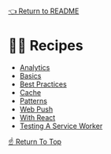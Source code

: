 <!--ONE-DOCS-HIDE start-->
[👈 Return to README](../../README.md)
<!--ONE-DOCS-HIDE end-->

# 👩‍🍳 Recipes

* [Analytics](./Analytics.md)
* [Basics](./Basics.md)
* [Best Practices](./BestPractices.md)
* [Cache](./Cache.md)
* [Patterns](./Patterns.md)
* [Web Push](./WebPush.md)
* [With React](./WithReact.md)
* [Testing A Service Worker](./Testing.md)

[☝️ Return To Top](#-recipes)
